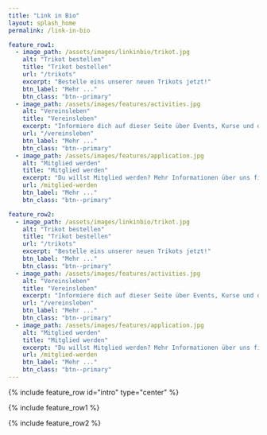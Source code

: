 ```yaml
---
title: "Link in Bio"
layout: splash_home
permalink: /link-in-bio

feature_row1:
  - image_path: /assets/images/linkinbio/trikot.jpg
    alt: "Trikot bestellen"
    title: "Trikot bestellen"
    url: "/trikots"
    excerpt: "Bestelle eins unserer neuen Trikots jetzt!"
    btn_label: "Mehr ..."
    btn_class: "btn--primary"
  - image_path: /assets/images/features/activities.jpg
    alt: "Vereinsleben"
    title: "Vereinsleben"
    excerpt: "Informiere dich auf dieser Seite über Events, Kurse und das Trainingsangebot des Vereins."
    url: "/vereinsleben"
    btn_label: "Mehr ..."
    btn_class: "btn--primary"
  - image_path: /assets/images/features/application.jpg
    alt: "Mitglied werden"
    title: "Mitglied werden"
    excerpt: "Du willst Mitglied werden? Mehr Informationen über uns findest du hier!"
    url: /mitglied-werden
    btn_label: "Mehr ..."
    btn_class: "btn--primary"

feature_row2:
  - image_path: /assets/images/linkinbio/trikot.jpg
    alt: "Trikot bestellen"
    title: "Trikot bestellen"
    url: "/trikots"
    excerpt: "Bestelle eins unserer neuen Trikots jetzt!"
    btn_label: "Mehr ..."
    btn_class: "btn--primary"
  - image_path: /assets/images/features/activities.jpg
    alt: "Vereinsleben"
    title: "Vereinsleben"
    excerpt: "Informiere dich auf dieser Seite über Events, Kurse und das Trainingsangebot des Vereins."
    url: "/vereinsleben"
    btn_label: "Mehr ..."
    btn_class: "btn--primary"
  - image_path: /assets/images/features/application.jpg
    alt: "Mitglied werden"
    title: "Mitglied werden"
    excerpt: "Du willst Mitglied werden? Mehr Informationen über uns findest du hier!"
    url: /mitglied-werden
    btn_label: "Mehr ..."
    btn_class: "btn--primary"
---
```


{% include feature_row id="intro" type="center" %}

{% include feature_row1 %}

{% include feature_row2 %}